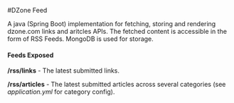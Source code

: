 #DZone Feed

A java (Spring Boot) implementation for fetching, storing and rendering dzone.com links and aritcles APIs. The fetched content is accessible in the form of RSS Feeds. MongoDB is used for storage.

#### Feeds Exposed

**/rss/links** - The latest submitted links.  

**/rss/articles** - The latest submitted articles across several categories (see _application.yml_ for category config).
